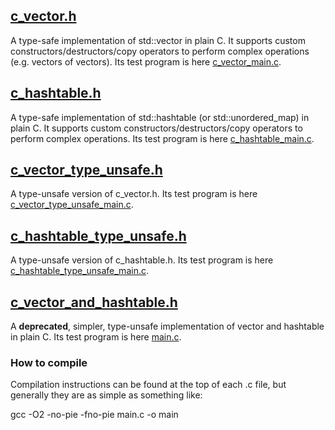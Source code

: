 ## [c_vector.h](https://github.com/Flix01/c_vector_and_hashtable/blob/master/include/c_vector.h)
A type-safe implementation of std::vector in plain C. 
It supports custom constructors/destructors/copy operators to perform complex operations (e.g. vectors of vectors).
Its test program is here [c_vector_main.c](https://github.com/Flix01/c_vector_and_hashtable/blob/master/examples/c_vector_main.c).

## [c_hashtable.h](https://github.com/Flix01/c_vector_and_hashtable/blob/master/include/c_hashtable.h)
A type-safe implementation of std::hashtable (or std::unordered_map) in plain C. 
It supports custom constructors/destructors/copy operators to perform complex operations.
Its test program is here [c_hashtable_main.c](https://github.com/Flix01/c_vector_and_hashtable/blob/master/examples/c_hashtable_main.c).

## [c_vector_type_unsafe.h](https://github.com/Flix01/c_vector_and_hashtable/blob/master/include/c_vector_type_unsafe.h)
A type-unsafe version of c_vector.h. 
Its test program is here [c_vector_type_unsafe_main.c](https://github.com/Flix01/c_vector_and_hashtable/blob/master/examples/c_vector_type_unsafe_main.c).

## [c_hashtable_type_unsafe.h](https://github.com/Flix01/c_vector_and_hashtable/blob/master/include/c_hashtable_type_unsafe.h)
A type-unsafe version of c_hashtable.h. 
Its test program is here [c_hashtable_type_unsafe_main.c](https://github.com/Flix01/c_vector_and_hashtable/blob/master/examples/c_hashtable_type_unsafe_main.c).

## [c_vector_and_hashtable.h](https://github.com/Flix01/c_vector_and_hashtable/blob/master/include/deprecated/c_vector_and_hashtable.h)
A **deprecated**, simpler, type-unsafe implementation of vector and hashtable in plain C. 
Its test program is here [main.c](https://github.com/Flix01/c_vector_and_hashtable/blob/master/examples/deprecated/main.c).


### How to compile
Compilation instructions can be found at the top of each .c file, but generally they are as simple as something like:

gcc -O2 -no-pie -fno-pie main.c -o main

